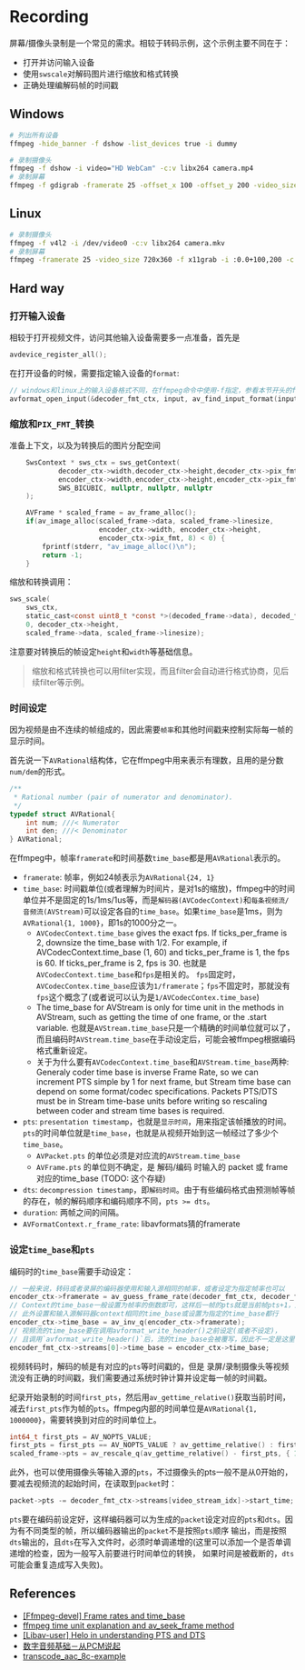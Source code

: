 # Recording

屏幕/摄像头录制是一个常见的需求。相较于转码示例，这个示例主要不同在于：

- 打开并访问输入设备
- 使用`swscale`对解码图片进行缩放和格式转换
- 正确处理编解码帧的时间戳

## Windows

```bash
# 列出所有设备
ffmpeg -hide_banner -f dshow -list_devices true -i dummy

# 录制摄像头
ffmpeg -f dshow -i video="HD WebCam" -c:v libx264 camera.mp4
# 录制屏幕
ffmpeg -f gdigrab -framerate 25 -offset_x 100 -offset_y 200 -video_size 720x360 -i desktop -c:v libx264 screen.mp4
```

## Linux

```bash
# 录制摄像头
ffmpeg -f v4l2 -i /dev/video0 -c:v libx264 camera.mkv
# 录制屏幕
ffmpeg -framerate 25 -video_size 720x360 -f x11grab -i :0.0+100,200 -c:v libx264 screen.mp4
```

## Hard way

### 打开输入设备

相较于打开视频文件，访问其他输入设备需要多一点准备，首先是

```c
avdevice_register_all();
```

在打开设备的时候，需要指定输入设备的`format`:

```c
// windows和linux上的输入设备格式不同，在ffmpeg命令中使用-f指定，参看本节开头的ffmpeg命令
avformat_open_input(&decoder_fmt_ctx, input, av_find_input_format(input_format), nullptr)
```

### 缩放和`PIX_FMT_`转换

准备上下文，以及为转换后的图片分配空间

```c
    SwsContext * sws_ctx = sws_getContext(
            decoder_ctx->width,decoder_ctx->height,decoder_ctx->pix_fmt,
            encoder_ctx->width,encoder_ctx->height,encoder_ctx->pix_fmt,
            SWS_BICUBIC, nullptr, nullptr, nullptr
    );

    AVFrame * scaled_frame = av_frame_alloc();
    if(av_image_alloc(scaled_frame->data, scaled_frame->linesize,
                      encoder_ctx->width, encoder_ctx->height,
                      encoder_ctx->pix_fmt, 8) < 0) {
        fprintf(stderr, "av_image_alloc()\n");
        return -1;
    }
```

缩放和转换调用：

```c
sws_scale(
    sws_ctx,
    static_cast<const uint8_t *const *>(decoded_frame->data), decoded_frame->linesize,
    0, decoder_ctx->height,
    scaled_frame->data, scaled_frame->linesize);
```

注意要对转换后的帧设定`height`和`width`等基础信息。

> 缩放和格式转换也可以用filter实现，而且filter会自动进行格式协商，见后续filter等示例。

### 时间设定

因为视频是由不连续的帧组成的，因此需要`帧率`和其他时间戳来控制实际每一帧的显示时间。

首先说一下`AVRational`结构体，它在ffmpeg中用来表示有理数，且用的是分数`num/dem`的形式。

```c
/**
 * Rational number (pair of numerator and denominator).
 */
typedef struct AVRational{
    int num; ///< Numerator
    int den; ///< Denominator
} AVRational;
```

在ffmpeg中，帧率`framerate`和时间基数`time_base`都是用`AVRational`表示的。

- `framerate`: 帧率，例如24帧表示为`AVRational{24, 1}`
- `time_base`: 时间戳单位(或者理解为时间片，是对1s的缩放)，ffmpeg中的时间单位并不是固定的1s/1ms/1us等，而是`解码器(AVCodecContext)`和`每条视频流/音频流(AVStream)`可以设定各自的`time_base`。如果`time_base`是1ms，则为`AVRational{1, 1000}`，即1s的1000分之一。
  - `AVCodecContext.time_base` gives the exact fps. If ticks_per_frame is 2, downsize the time_base with 1/2. For example, if AVCodecContext.time_base (1, 60) and ticks_per_frame is 1, the fps is 60. If ticks_per_frame is 2, fps is 30. 也就是`AVCodecContext.time_base`和`fps`是相关的。 `fps`固定时，`AVCodecContex.time_base`应该为`1/framerate`；`fps`不固定时，那就没有`fps`这个概念了(或者说可以认为是`1/AVCodecContex.time_base`)
  - The time_base for AVStream is only for time unit in the methods in AVStream, such as getting the time of one frame, or the .start variable. 也就是`AVStream.time_base`只是一个精确的时间单位就可以了，而且编码时`AVStream.time_base`在手动设定后，可能会被ffmpeg根据编码格式重新设定。
  - 关于为什么要有`AVCodecContext.time_base`和`AVStream.time_base`两种: Generaly coder time base is inverse Frame Rate, so we can increment PTS simple by 1 for next frame, but Stream time base can depend on some format/codec specifications. Packets PTS/DTS must be in Stream time-base units before writing so rescaling between coder and stream time bases is required.
- `pts`: `presentation timestamp`，也就是`显示时间`，用来指定该帧播放的时间。`pts`的时间单位就是`time_base`，也就是从视频开始到这一帧经过了多少个`time_base`。
  - `AVPacket.pts` 的单位必须是对应流的`AVStream.time_base`
  - `AVFrame.pts` 的单位则不确定，是 解码/编码 时输入的 packet 或 frame 对应的time_base (TODO: 这个存疑)
- `dts`: `decompression timestamp`，即`解码时间`。由于有些编码格式由预测帧等帧的存在，帧的解码顺序和编码顺序不同，`pts >= dts`。
- `duration`: 两帧之间的间隔。
- `AVFormatContext.r_frame_rate`: libavformats猜的framerate

### 设定`time_base`和`pts`

编码时的`time_base`需要手动设定：

```c
// 一般来说，转码或者录屏的编码器使用和输入源相同的帧率，或者设定为指定帧率也可以
encoder_ctx->framerate = av_guess_frame_rate(decoder_fmt_ctx, decoder_fmt_ctx->streams[video_stream_idx], nullptr);
// Context的time_base一般设置为帧率的倒数即可，这样后一帧的pts就是当前帧pts+1，这样都是整数。
// 此外设置和输入源解码器context相同的time_base或设置为指定的time_base都行
encoder_ctx->time_base = av_inv_q(encoder_ctx->framerate);
// 视频流的time_base要在调用avformat_write_header()之前设定(或者不设定)，
// 且调用`avformat_write_header()`后，流的time_base会被覆写，因此不一定是这里设定的值
encoder_fmt_ctx->streams[0]->time_base = encoder_ctx->time_base;
```

视频转码时，解码的帧是有对应的`pts`等时间戳的，但是 录屏/录制摄像头等视频流没有正确的时间戳，我们需要通过系统时钟计算并设定每一帧的时间戳。

纪录开始录制的时间`first_pts`，然后用`av_gettime_relative()`获取当前时间，减去`first_pts`作为帧的`pts`。ffmpeg内部的时间单位是`AVRational{1, 1000000}`，需要转换到对应的时间单位上。

```c
int64_t first_pts = AV_NOPTS_VALUE;
first_pts = first_pts == AV_NOPTS_VALUE ? av_gettime_relative() : first_pts;
scaled_frame->pts = av_rescale_q(av_gettime_relative() - first_pts, { 1, AV_TIME_BASE }, encoder_fmt_ctx->streams[0]->time_base);
```

此外，也可以使用摄像头等输入源的`pts`，不过摄像头的pts一般不是从0开始的，要减去视频流的起始时间，在读取到`packet`时：

```c
packet->pts -= decoder_fmt_ctx->streams[video_stream_idx]->start_time;
```

`pts`要在编码前设定好，这样编码器可以为生成的`packet`设定对应的`pts`和`dts`。因为有不同类型的帧，所以编码器输出的`packet`不是按照`pts`顺序
输出，而是按照`dts`输出的，且`dts`在写入文件时，必须时单调递增的(这里可以添加一个是否单调递增的检查，因为一般写入前要进行时间单位的转换，
如果时间是被截断的，`dts`可能会重复造成写入失败)。

## References

- [[Ffmpeg-devel] Frame rates and time_base](http://ffmpeg.org/pipermail/ffmpeg-devel/2005-May/003079.html)
- [ffmpeg time unit explanation and av_seek_frame method](https://stackoverflow.com/questions/12234949/ffmpeg-time-unit-explanation-and-av-seek-frame-method)
- [[Libav-user] Helo in understanding PTS and DTS](https://ffmpeg.org/pipermail/libav-user/2012-November/003207.html)
- [数字音频基础­­­­­－从PCM说起](https://zhuanlan.zhihu.com/p/212318683)
- [transcode_aac_8c-example](http://ffmpeg.org/doxygen/trunk/transcode_aac_8c-example.html)